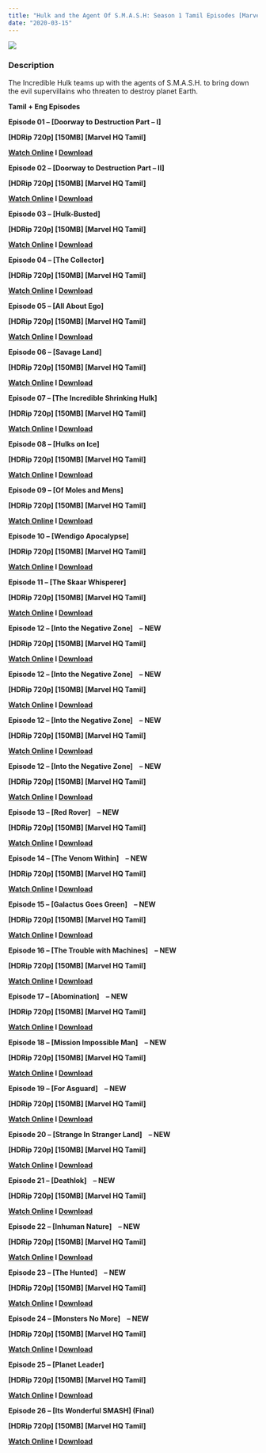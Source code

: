 ```yaml
---
title: "Hulk and the Agent Of S.M.A.S.H: Season 1 Tamil Episodes [Marvel HQ Tamil]"
date: "2020-03-15"
---
```


[![](https://1.bp.blogspot.com/-TiaGb5Qco0I/XTHrRQVGuFI/AAAAAAAAAnI/kxz7-jlSImwxjS5-AV8CuZaaB-6XGJZ2gCLcBGAs/s1600/81DhzBTWApL._RI_.jpg)](https://1.bp.blogspot.com/-TiaGb5Qco0I/XTHrRQVGuFI/AAAAAAAAAnI/kxz7-jlSImwxjS5-AV8CuZaaB-6XGJZ2gCLcBGAs/s1600/81DhzBTWApL._RI_.jpg)

### Description

The Incredible Hulk teams up with the agents of S.M.A.S.H. to bring down the evil supervillains who threaten to destroy planet Earth.

**Tamil + Eng Episodes**

**Episode 01 – \[Doorway to Destruction Part – I\]**

**\[HDRip 720p\] \[150MB\] \[Marvel HQ Tamil\]**

**[Watch Online](https://toonnetworktamilvideos.blogspot.com/p/hulk-and-agents-of-smash-tamil-s01-e02.html) I [Download](https://drive.google.com/file/d/195gEaw2-q4ZgZmPaZv5OkpGkY6Q7ZS0J/view)**

**Episode 02 – \[Doorway to Destruction Part – II\]**

**\[HDRip 720p\] \[150MB\] \[Marvel HQ Tamil\]**

**[Watch Online](https://toonnetworktamilvideos.blogspot.com/p/hulk-and-agents-of-smash-episode-02.html) I [Download](https://drive.google.com/file/d/18UcrOz3bj4vwRfM2ihIblpKHJX04mzzU/view)**

**Episode 03 – \[Hulk-Busted\]**

**\[HDRip 720p\] \[150MB\] \[Marvel HQ Tamil\]**

**[Watch Online](https://toonnetworktamilvideos.blogspot.com/p/hulk-and-agents-of-smash-tamil-episode.html) I [Download](https://drive.google.com/file/d/1ySb2xvgdhpnHv2SKf-0YY2PbuGYDD2j8/view)**

**Episode 04 – \[The Collector\]**

**\[HDRip 720p\] \[150MB\] \[Marvel HQ Tamil\]**

**[Watch Online](https://toonnetworktamilvideos.blogspot.com/p/hulk-and-agents-of-smash-episode-04.html) I [Download](https://drive.google.com/file/d/148igtblZNPs_2CQSbo_Les-24qJfAsbm/view)**

**Episode 05 – \[All About Ego\]**

**\[HDRip 720p\] \[150MB\] \[Marvel HQ Tamil\]**

**[Watch Online](https://toonnetworktamilvideos.blogspot.com/p/hulk-and-agents-of-smash-s01e05-all.html) I [Download](https://drive.google.com/file/d/1TXnhb4tzcN6lhfrTThpFpYk1oFJOtozg/view)**

**Episode 06 – \[Savage Land\]**

**\[HDRip 720p\] \[150MB\] \[Marvel HQ Tamil\]**

**[Watch Online](https://drive.google.com/open?id=1kENi7emYMOVtESpJ8QJ0J8Gyla3w15JZ) I [Download](https://drive.google.com/open?id=1kENi7emYMOVtESpJ8QJ0J8Gyla3w15JZ)**

**Episode 07 – \[The Incredible Shrinking Hulk\]**

**\[HDRip 720p\] \[150MB\] \[Marvel HQ Tamil\]**

**[Watch Online](https://drive.google.com/open?id=1hcyuHwV7pTtKITIgFP886gLon7SDaonB) I [Download](https://drive.google.com/open?id=1hcyuHwV7pTtKITIgFP886gLon7SDaonB)**

**Episode 08 – \[Hulks on Ice\]**

**\[HDRip 720p\] \[150MB\] \[Marvel HQ Tamil\]**

**[Watch Online](https://drive.google.com/open?id=1LxdE9S9a2J4SvuneP04qaQA--2Dq61K5) I [Download](https://drive.google.com/open?id=1LxdE9S9a2J4SvuneP04qaQA--2Dq61K5)**

**Episode 09 – \[Of Moles and Mens\]**

**\[HDRip 720p\] \[150MB\] \[Marvel HQ Tamil\]**

**[Watch Online](https://drive.google.com/open?id=1znHstI7xwxI9Cbk0-K2r6-RbHN11VG_K) I [Download](https://drive.google.com/open?id=1znHstI7xwxI9Cbk0-K2r6-RbHN11VG_K)**

**Episode 10 – \[Wendigo Apocalypse\]**

**\[HDRip 720p\] \[150MB\] \[Marvel HQ Tamil\]**

**[Watch Online](https://drive.google.com/open?id=1H5mXCO03biGzUfohhbGgTwp_hRWcwcdZ) I [Download](https://drive.google.com/open?id=1H5mXCO03biGzUfohhbGgTwp_hRWcwcdZ)**

**Episode 11 – \[The Skaar Whisperer\]**

**\[HDRip 720p\] \[150MB\] \[Marvel HQ Tamil\]**

**[Watch Online](https://drive.google.com/file/d/1XzPYV0uJz0lGhaCO3IXqdwID6M8sCGd8/view) I [Download](https://drive.google.com/file/d/1XzPYV0uJz0lGhaCO3IXqdwID6M8sCGd8/view)**

**Episode 12 – \[Into the Negative Zone\]    – NEW**

**\[HDRip 720p\] \[150MB\] \[Marvel HQ Tamil\]**

**[Watch Online](https://drive.google.com/open?id=12ufl4ie_QcYNKr-cTw9555n3k_xh6tWR) I [Download](https://drive.google.com/open?id=12ufl4ie_QcYNKr-cTw9555n3k_xh6tWR)**

**Episode 12 – \[Into the Negative Zone\]    – NEW**

**\[HDRip 720p\] \[150MB\] \[Marvel HQ Tamil\]**

**[Watch Online](https://drive.google.com/open?id=12ufl4ie_QcYNKr-cTw9555n3k_xh6tWR) I [Download](https://drive.google.com/open?id=12ufl4ie_QcYNKr-cTw9555n3k_xh6tWR)**

**Episode 12 – \[Into the Negative Zone\]    – NEW**

**\[HDRip 720p\] \[150MB\] \[Marvel HQ Tamil\]**

**[Watch Online](https://drive.google.com/open?id=12ufl4ie_QcYNKr-cTw9555n3k_xh6tWR) I [Download](https://drive.google.com/open?id=12ufl4ie_QcYNKr-cTw9555n3k_xh6tWR)**

**Episode 12 – \[Into the Negative Zone\]    – NEW**

**\[HDRip 720p\] \[150MB\] \[Marvel HQ Tamil\]**

**[Watch Online](https://drive.google.com/open?id=12ufl4ie_QcYNKr-cTw9555n3k_xh6tWR) I [Download](https://drive.google.com/open?id=12ufl4ie_QcYNKr-cTw9555n3k_xh6tWR)**

**Episode 13 – \[Red Rover\]    – NEW**

**\[HDRip 720p\] \[150MB\] \[Marvel HQ Tamil\]**

**[Watch Online](https://drive.google.com/open?id=14Hbdld78iwPdAoKT1czGb_Sr7IkkUn2g) I [Download](https://drive.google.com/open?id=14Hbdld78iwPdAoKT1czGb_Sr7IkkUn2g)**

**Episode 14 – \[The Venom Within\]    – NEW**

**\[HDRip 720p\] \[150MB\] \[Marvel HQ Tamil\]**

**[Watch Online](https://drive.google.com/open?id=11T3DEjWp5QV2yA-kRPZQoslygyklTQNZ) I [Download](https://drive.google.com/open?id=11T3DEjWp5QV2yA-kRPZQoslygyklTQNZ)**

**Episode 15 – \[Galactus Goes Green\]    – NEW**

**\[HDRip 720p\] \[150MB\] \[Marvel HQ Tamil\]**

**[Watch Online](https://drive.google.com/open?id=1N5n8EPo69NWeKNRa8uiGo5CfvrjNdeIP) I [Download](https://drive.google.com/open?id=1N5n8EPo69NWeKNRa8uiGo5CfvrjNdeIP)**

**Episode 16 – \[The Trouble with Machines\]    – NEW**

**\[HDRip 720p\] \[150MB\] \[Marvel HQ Tamil\]**

**[Watch Online](https://drive.google.com/open?id=1g-yrtZQrPcwshEKfObs6tOIPThY2-9KX) I [Download](https://drive.google.com/open?id=1g-yrtZQrPcwshEKfObs6tOIPThY2-9KX)**

**Episode 17 – \[Abomination\]    – NEW**

**\[HDRip 720p\] \[150MB\] \[Marvel HQ Tamil\]**

**[Watch Online](https://drive.google.com/open?id=1M6Y9FQuUmvYhVmwlzygfzTTL9Ys7Mrx6) I [Download](https://drive.google.com/open?id=1M6Y9FQuUmvYhVmwlzygfzTTL9Ys7Mrx6)**

**Episode 18 – \[Mission Impossible Man\]    – NEW**

**\[HDRip 720p\] \[150MB\] \[Marvel HQ Tamil\]**

**[Watch Online](https://drive.google.com/open?id=1pzNQKJPm4hSgG2TQ8mc-tg8C7rEdx1tr) I [Download](https://drive.google.com/open?id=1pzNQKJPm4hSgG2TQ8mc-tg8C7rEdx1tr)**

**Episode 19 – \[For Asguard\]    – NEW**

**\[HDRip 720p\] \[150MB\] \[Marvel HQ Tamil\]**

**[Watch Online](https://drive.google.com/open?id=15-NJxXjWrIbCsfc1oB2mcM3lriy68IsO) I [Download](https://drive.google.com/open?id=15-NJxXjWrIbCsfc1oB2mcM3lriy68IsO)**

**Episode 20 – \[Strange In Stranger Land\]    – NEW**

**\[HDRip 720p\] \[150MB\] \[Marvel HQ Tamil\]**

**[Watch Online](https://drive.google.com/open?id=1vD3RvKAPTT3gH0wNS0O3lmgW9H1YdXjJ) I [Download](https://drive.google.com/open?id=1vD3RvKAPTT3gH0wNS0O3lmgW9H1YdXjJ)**

**Episode 21 – \[Deathlok\]    – NEW**

**\[HDRip 720p\] \[150MB\] \[Marvel HQ Tamil\]**

**[Watch Online](https://drive.google.com/open?id=1JpD0Yge_195YGB1vtFwBCogQkGae2WKK) I [Download](https://drive.google.com/open?id=1JpD0Yge_195YGB1vtFwBCogQkGae2WKK)**

**Episode 22 – \[Inhuman Nature\]    – NEW**

**\[HDRip 720p\] \[150MB\] \[Marvel HQ Tamil\]**

**[Watch Online](https://drive.google.com/open?id=1Pj9I54vfgC8LR85-iGTEFFruNS1Y1KFY) I [Download](https://drive.google.com/open?id=1Pj9I54vfgC8LR85-iGTEFFruNS1Y1KFY)**

**Episode 23 – \[The Hunted\]    – NEW**

**\[HDRip 720p\] \[150MB\] \[Marvel HQ Tamil\]**

**[Watch Online](https://drive.google.com/open?id=17rssOEo94V85er6OogmiFa72twTBaTcF) I [Download](https://drive.google.com/open?id=17rssOEo94V85er6OogmiFa72twTBaTcF)**

**Episode 24 – \[Monsters No More\]    – NEW**

**\[HDRip 720p\] \[150MB\] \[Marvel HQ Tamil\]**

**[Watch Online](https://drive.google.com/open?id=1XhUPBI98j71UARNn5bLvl167npxbnYKP) I [Download](https://drive.google.com/open?id=1XhUPBI98j71UARNn5bLvl167npxbnYKP)**

**Episode 25 – \[Planet Leader\]**

**\[HDRip 720p\] \[150MB\] \[Marvel HQ Tamil\]**

**[Watch Online](https://drive.google.com/open?id=1fgyIgGdWhN6BbBV7Phlijn8-nL-ZzgnL) I [Download](https://drive.google.com/open?id=1fgyIgGdWhN6BbBV7Phlijn8-nL-ZzgnL)**

**Episode 26 – \[Its Wonderful SMASH\] (Final)**

**\[HDRip 720p\] \[150MB\] \[Marvel HQ Tamil\]**

**[Watch Online](https://drive.google.com/open?id=1f3YzqX6LSttgptp8KwmtbNByXTcS2K6i) I [Download](https://drive.google.com/open?id=1f3YzqX6LSttgptp8KwmtbNByXTcS2K6i)**
